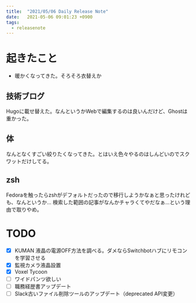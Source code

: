 ```yaml
---
title:  "2021/05/06 Daily Release Note"
date:   2021-05-06 09:01:23 +0900
tags:
  - releasenote
---
```

# 起きたこと

* 暖かくなってきた。そろそろ衣替えか

## 技術ブログ

Hugoに載せ替えた。なんというかWebで編集するのは良いんだけど、Ghostは重かった。

## 体

なんとなくすごい絞りたくなってきた。とはいえ色々やるのはしんどいのでスクワットだけしてる。

## zsh

Fedoraを触ったらzshがデフォルトだったので移行しようかなぁと思ったけれども、なんというか…
検索した範囲の記事がなんかチャラくてやだなぁ…という理由で取りやめ。

# TODO 

- [x] KUMAN 液晶の電源OFF方法を調べる。ダメならSwitchbotハブにリモコンを学習させる
- [x] 監視カメラ液晶設置
- [x] Voxel Tycoon
- [ ] ワイドパンツ欲しい
- [ ] 職務経歴書アップデート
- [ ] Slack古いファイル削除ツールのアップデート（deprecated API変更）